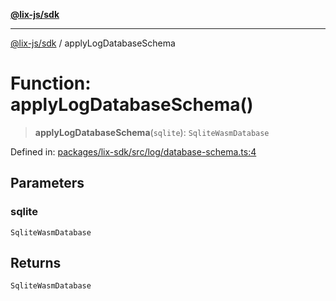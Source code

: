 [**@lix-js/sdk**](../README.md)

***

[@lix-js/sdk](../README.md) / applyLogDatabaseSchema

# Function: applyLogDatabaseSchema()

> **applyLogDatabaseSchema**(`sqlite`): `SqliteWasmDatabase`

Defined in: [packages/lix-sdk/src/log/database-schema.ts:4](https://github.com/opral/monorepo/blob/bc82d6c7272aa8ad8661dcf0fee644d9229ef5eb/packages/lix-sdk/src/log/database-schema.ts#L4)

## Parameters

### sqlite

`SqliteWasmDatabase`

## Returns

`SqliteWasmDatabase`

